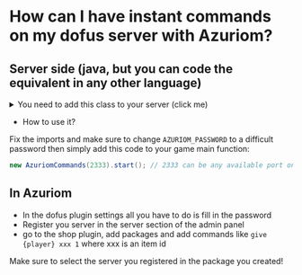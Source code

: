 # How can I have instant commands on my dofus server with Azuriom?

## Server side (java, but you can code the equivalent in any other language)

<details> 
  <summary>You need to add this class to your server (click me)</summary>
 

 ```java
 public class AzuriomCommands implements Runnable{

    private ServerSocket listen_socket;
    protected final static String AZURIOM_PASSWORD = "password"; //For security, please change this password

    public AzuriomCommands(int port)
    {
        try {
            listen_socket = new ServerSocket(port);
        } catch (Exception e) {
            System.err.println(e.getMessage());
            System.exit(-1);
        }
    }

    @Override
    public void run() {
        while (true) { 
            try{
                (new Thread(new ClientSocket(listen_socket.accept()))).start();
            } catch (Exception e) {
                e.printStackTrace();
            }
        }
    }

    public void start() {
		(new Thread(this)).start();		
	}

    private class ClientSocket implements Runnable
    {
        private Socket socket;

        public ClientSocket(Socket socket){
            this.socket = socket;
        }

        private String dc_decrypt(String str, String key)
        {
            StringBuilder sb = new StringBuilder();
            for(int i = 0; i < str.length(); i++)
                sb.append((char)(str.charAt(i) ^ key.charAt(i % (key.length()))));
            return sb.toString();
        }

        @Override
        public void run() {

            BufferedReader in;
            try {
                this.socket.setSoTimeout(5000); //5 secondes timeout
                in = new BufferedReader (new InputStreamReader(this.socket.getInputStream()));
                String command = this.dc_decrypt(in.readLine(), AzuriomCommands.AZURIOM_PASSWORD);

                this.parseCommand(command.split(" "));
            } catch (Exception e) {
                e.printStackTrace();
            }
        }

        private void parseCommand(String[] command){

            switch (command[0].toLowerCase()) {
                case "give":
                    // a give command that you create
                    break;
            
                default:
                    break;
            }
        }
    }
}

 ```
 </details>
 
 - How to use it?
 
Fix the imports and make sure to change `AZURIOM_PASSWORD` to a difficult password then simply add this code to your game main function:

```java
new AzuriomCommands(2333).start(); // 2333 can be any available port on your machine
```
## In Azuriom

- In the dofus plugin settings all you have to do is fill in the password
- Register you server in the server section of the admin panel
- go to the shop plugin, add packages and add commands like `give {player} xxx 1` where xxx is an item id

Make sure to select the server you registered in the package you created!
